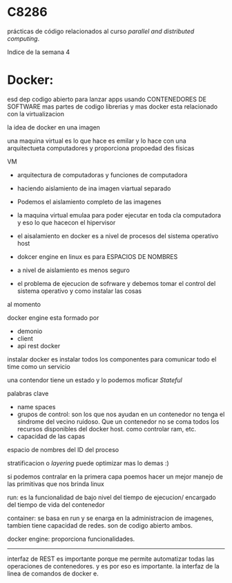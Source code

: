 # C8286
prácticas de código relacionados al curso _parallel and  distributed  computing_.


Indice de la semana 4

# Docker:
esd dep codigo abierto para lanzar apps usando CONTENEDORES DE SOFTWARE
mas partes de codigo librerias y mas 
docker esta relacionado con la virtualizacion 

la idea de docker  en una imagen 

una maquina virtual es lo que hace es emilar y lo hace con una arquitectueta computadores y proporciona propoedad des fisicas

VM
- arquitectura de computadoras y funciones de computadora
- haciendo aislamiento de ina  imagen viartual separado
- Podemos el aislamiento completo de las imagenes

- la maquina virtual emulaa para poder ejecutar en toda cla computadora y eso lo que hacecon el hipervisor

* el aisalamiento en docker es a nivel de procesos del sistema operativo host

* dokcer engine en linux es para ESPACIOS DE NOMBRES
* a nivel de aislamiento es menos seguro
* el problema de ejecucion de sofrware y debemos tomar el control del sistema operativo y como instalar las cosas


al momento 

docker engine esta formado por
- demonio
- client
- api rest docker


instalar docker es instalar todos los componentes para comunicar todo el time como un servicio

una contendor tiene un estado y lo podemos moficar _Stateful_ 

palabras clave
- name spaces
- grupos de control: son los que nos ayudan en un contenedor no tenga el sindrome del vecino ruidoso. Que un contenedor no se coma todos los recursos disponibles del docker host. como controlar ram, etc.
- capacidad de las capas


espacio de nombres del ID del proceso 

stratificacion o _layering_ puede optimizar mas lo demas :)

si podemos contralar en la primera capa poemos hacer un mejor manejo de las primitivas que nos brinda  linux

run: es la funcionalidad de bajo nivel del tiempo de ejecucion/ encargado del tiempo de vida del contenedor

container: se basa en run y se enarga en la administracion de imagenes, tambien tiene capacidad de redes. son de codigo abierto ambos.

docker engine: proporciona funcionalidades.
_________________________
interfaz de REST
  es importante porque me permite automatizar todas las operaciones de contenedores. y es por eso es importante.
  la interfaz de la linea de comandos de docker e.
